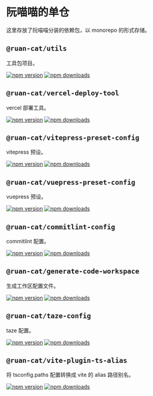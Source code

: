 # 阮喵喵的单仓

这里存放了阮喵喵分装的依赖包，以 monorepo 的形式存储。

## `@ruan-cat/utils`

工具包项目。

<!-- automd:badges color="yellow" name="@ruan-cat/utils" -->

[![npm version](https://img.shields.io/npm/v/@ruan-cat/utils?color=yellow)](https://npmjs.com/package/@ruan-cat/utils)
[![npm downloads](https://img.shields.io/npm/dm/@ruan-cat/utils?color=yellow)](https://npm.chart.dev/@ruan-cat/utils)

<!-- /automd -->

## `@ruan-cat/vercel-deploy-tool`

vercel 部署工具。

<!-- automd:badges color="yellow" name="@ruan-cat/vercel-deploy-tool" -->

[![npm version](https://img.shields.io/npm/v/@ruan-cat/vercel-deploy-tool?color=yellow)](https://npmjs.com/package/@ruan-cat/vercel-deploy-tool)
[![npm downloads](https://img.shields.io/npm/dm/@ruan-cat/vercel-deploy-tool?color=yellow)](https://npm.chart.dev/@ruan-cat/vercel-deploy-tool)

<!-- /automd -->

## `@ruan-cat/vitepress-preset-config`

vitepress 预设。

<!-- automd:badges color="yellow" name="@ruan-cat/vitepress-preset-config" -->

[![npm version](https://img.shields.io/npm/v/@ruan-cat/vitepress-preset-config?color=yellow)](https://npmjs.com/package/@ruan-cat/vitepress-preset-config)
[![npm downloads](https://img.shields.io/npm/dm/@ruan-cat/vitepress-preset-config?color=yellow)](https://npm.chart.dev/@ruan-cat/vitepress-preset-config)

<!-- /automd -->

## `@ruan-cat/vuepress-preset-config`

vuepress 预设。

<!-- automd:badges color="yellow" name="@ruan-cat/vuepress-preset-config" -->

[![npm version](https://img.shields.io/npm/v/@ruan-cat/vuepress-preset-config?color=yellow)](https://npmjs.com/package/@ruan-cat/vuepress-preset-config)
[![npm downloads](https://img.shields.io/npm/dm/@ruan-cat/vuepress-preset-config?color=yellow)](https://npm.chart.dev/@ruan-cat/vuepress-preset-config)

<!-- /automd -->

## `@ruan-cat/commitlint-config`

commitlint 配置。

<!-- automd:badges color="yellow" name="@ruan-cat/commitlint-config" -->

[![npm version](https://img.shields.io/npm/v/@ruan-cat/commitlint-config?color=yellow)](https://npmjs.com/package/@ruan-cat/commitlint-config)
[![npm downloads](https://img.shields.io/npm/dm/@ruan-cat/commitlint-config?color=yellow)](https://npm.chart.dev/@ruan-cat/commitlint-config)

<!-- /automd -->

## `@ruan-cat/generate-code-workspace`

生成工作区配置文件。

<!-- automd:badges color="yellow" name="@ruan-cat/generate-code-workspace" -->

[![npm version](https://img.shields.io/npm/v/@ruan-cat/generate-code-workspace?color=yellow)](https://npmjs.com/package/@ruan-cat/generate-code-workspace)
[![npm downloads](https://img.shields.io/npm/dm/@ruan-cat/generate-code-workspace?color=yellow)](https://npm.chart.dev/@ruan-cat/generate-code-workspace)

<!-- /automd -->

## `@ruan-cat/taze-config`

taze 配置。

<!-- automd:badges color="yellow" name="@ruan-cat/taze-config" -->

[![npm version](https://img.shields.io/npm/v/@ruan-cat/taze-config?color=yellow)](https://npmjs.com/package/@ruan-cat/taze-config)
[![npm downloads](https://img.shields.io/npm/dm/@ruan-cat/taze-config?color=yellow)](https://npm.chart.dev/@ruan-cat/taze-config)

<!-- /automd -->

## `@ruan-cat/vite-plugin-ts-alias`

将 tsconfig.paths 配置转换成 vite 的 alias 路径别名。

<!-- automd:badges color="yellow" name="@ruan-cat/vite-plugin-ts-alias" -->

[![npm version](https://img.shields.io/npm/v/@ruan-cat/vite-plugin-ts-alias?color=yellow)](https://npmjs.com/package/@ruan-cat/vite-plugin-ts-alias)
[![npm downloads](https://img.shields.io/npm/dm/@ruan-cat/vite-plugin-ts-alias?color=yellow)](https://npm.chart.dev/@ruan-cat/vite-plugin-ts-alias)

<!-- /automd -->
